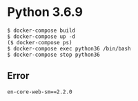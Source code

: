 # Python 3.6.9

```
$ docker-compose build
$ docker-compose up -d
($ docker-compose ps)
$ docker-compose exec python36 /bin/bash
$ docker-compose stop python36
```

## Error
```
en-core-web-sm==2.2.0
```